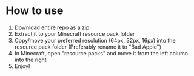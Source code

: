 # How to use
1. Download entire repo as a zip
2. Extract it to your Minecraft resource pack folder
3. Copy/move your preferred resolution (64px, 32px, 16px) into the resource pack folder (Preferably rename it to "Bad Apple")
4. In Minecraft, open "resource packs" and move it from the left column into the right
5. Enjoy!
